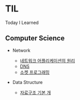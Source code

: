 # TIL
Today I Learned

## Computer Science
* Network
  * [네트워크 어플리케이션의 원리](https://github.com/choisangh/TIL/blob/main/NETWORK/1.%20%EB%84%A4%ED%8A%B8%EC%9B%8C%ED%81%AC%20%EC%96%B4%ED%94%8C%EB%A6%AC%EC%BC%80%EC%9D%B4%EC%85%98%EC%9D%98%20%EC%9B%90%EB%A6%AC.md)
  * [DNS](https://github.com/choisangh/TIL/blob/main/NETWORK/2.%20DNS%20Domain%20Name%20System.md)
  * [소켓 프로그래밍](https://github.com/choisangh/TIL/blob/main/NETWORK/3.%20UDP%EC%99%80%20TCP%EB%A5%BC%20%EC%9D%B4%EC%9A%A9%ED%95%9C%20Socket%20%ED%94%84%EB%A1%9C%EA%B7%B8%EB%9E%98%EB%B0%8D.md)

* Data Structure
  * [자료구조 기본 개](https://github.com/choisangh/TIL/blob/main/DATA%20STRUCTURE/1.%20%EC%9E%90%EB%A3%8C%EA%B5%AC%EC%A1%B0%EC%9D%98%20%EA%B8%B0%EB%B3%B8%20%EA%B0%9C%EB%85%90.md)
  
